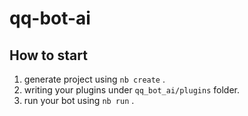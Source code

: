 # qq-bot-ai

## How to start

1. generate project using `nb create` .
2. writing your plugins under `qq_bot_ai/plugins` folder.
3. run your bot using `nb run` .
